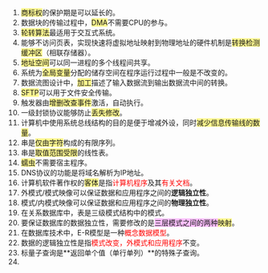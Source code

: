 1. <span style="background:#fff88f">商标权</span>的保护期是可以延长的。
2. 数据块的传输过程中，<span style="background:#fff88f">DMA</span>不需要CPU的参与。
3. <span style="background:#fff88f">轮转算法</span>最适用于交互式系统。
4. 能够不访问页表，实现快速将虚拟地址映射到物理地址的硬件机制是<span style="background:#fff88f">转换检测缓冲区</span>（相联存储器）。
5. <span style="background:#fff88f">地址空间</span>可以同一进程的多个线程间共享。
6. 系统为<span style="background:#fff88f">全局变量</span>分配的储存空间在程序运行过程中一般是不改变的。
7. 数据流图设计中，<span style="background:#fff88f">加工</span>描述了输入数据流到输出数据流中间的转换。
8. <span style="background:#fff88f">SFTP</span>可以用于文件安全传输。
9. 触发器由<span style="background:#fff88f">增删改查事件</span>激活，自动执行。
10. 一级封锁协议能够防止<span style="background:#fff88f">丢失修改</span>。
11. 计算机中使用系统总线结构的目的是便于增减外设，同时<span style="background:#fff88f">减少信息传输线的数量</span>。
12. 串是<span style="background:#fff88f">仅由字符</span>构成的有限序列。
13. 串是<span style="background:#fff88f">取值范围受限</span>的线性表。
14. <span style="background:#fff88f">蠕虫</span>不需要宿主程序。
15. DNS协议的功能是将域名解析为IP地址。
16. 计算机软件著作权的<span style="background:#fff88f">客体</span>是指<font color="#ff0000">计算机程序</font>及其<font color="#ff0000">有关文档</font>。
17. 外模式/模式映像可以保证数据和应用程序之间的**逻辑独立性**。  
18. 模式/内模式映像可以保证数据和应用程序之间的**物理独立性**。  
19. 在关系数据库中，表是三级模式结构中的模式。
20. 要保证数据库的数据独立性，需要修改的是<span style="background:#fdbfff">三层模式之间的两种</span><span style="background:#fff88f">映射</span>。
21. 在数据库技术中，E-R模型是一种<font color="#ff0000">概念数据模型</font>。
22. 数据的逻辑独立性是指<font color="#ff0000">模式改变，外模式和应用程序</font>不变。
23. 标量子查询是**返回单个值（单行单列）​**的特殊子查询。
24. 
